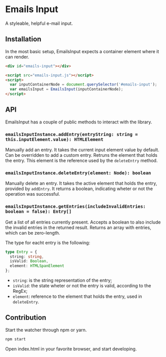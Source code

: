 # Emails Input
A styleable, helpful e-mail input.

## Installation

In the most basic setup, EmailsInput expects a container element where it can render.

```html
<div id="emails-input"></div>

<script src="emails-input.js"></script>
<script>
  var inputContainerNode = document.querySelector('#emails-input');
  var emailsInput = EmailsInput(inputContainerNode);
</script>
```

## API

EmailsInput has a couple of public methods to interact with the library.

### `emailsInputInstance.addEntry(entryString: string = this.inputElement.value): HTMLElement`

Manually add an entry. It takes the current input element value by default. Can be overridden to add a custom entry. Retruns the element that holds the entry. This element is the reference used by the `deleteEntry` method.

### `emailsInputInstance.deleteEntry(element: Node): boolean`

Manually delete an entry. It takes the active element that holds the entry, provided by `addEntry`. It returns a boolean, indicating wheter or not the operation was successful.

### `emailsInputInstance.getEntries(includeInvalidEntries: boolean = false): Entry[]`

Get a list of all entries currently present. Accepts a boolean to also include the invalid entries in the returned result. Returns an array with entries, which can be zero-length.

The type for eacht entry is the following:

```ts
type Entry = {
  string: string,
  isValid: Boolean,
  element: HTMLSpanElement
};
```

- `string`: is the string representation of the entry;
- `isValid`: the state wheter or not the entry is valid, according to the RegEx;
- `element`: reference to the element that holds the entry, used in `deleteEntry`.

## Contribution

Start the watcher through npm or yarn.
```sh
npm start
```

Open index.html in your favorite browser, and start developing.